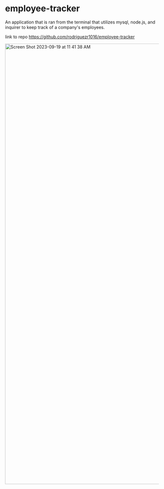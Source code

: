 # employee-tracker
An application that is ran from the terminal that utilizes mysql, node.js, and inquirer to keep track of a company's employees.


link to repo https://github.com/rodriguezr1016/employee-tracker

<img width="1440" alt="Screen Shot 2023-09-19 at 11 41 38 AM" src="https://github.com/rodriguezr1016/employee-tracker/assets/134916213/b9b57124-1035-4d07-b150-43c3b7b5d48a">
